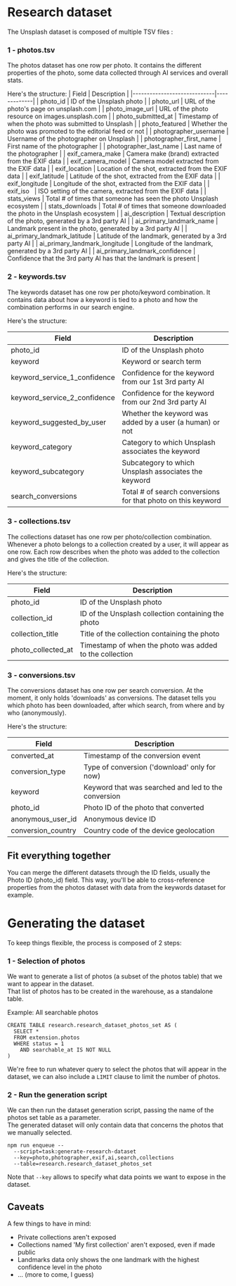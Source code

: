 # Research dataset

The Unsplash dataset is composed of multiple TSV files :

### 1 - photos.tsv
The photos dataset has one row per photo. It contains the different properties
of the photo, some data collected through AI services and overall stats.

Here's the structure:
| Field                       | Description |
|-----------------------------|-------------|
| photo_id                       | ID of the Unsplash photo |
| photo_url                      | URL of the photo's page on unsplash.com |
| photo_image_url                | URL of the photo resource on images.unsplash.com |
| photo_submitted_at             | Timestamp of when the photo was submitted to Unsplash |
| photo_featured                 | Whether the photo was promoted to the editorial feed or not |
| photographer_username          | Username of the photographer on Unsplash |
| photographer_first_name        | First name of the photographer |
| photographer_last_name         | Last name of the photographer |
| exif_camera_make               | Camera make (brand) extracted from the EXIF data |
| exif_camera_model              | Camera model extracted from the EXIF data |
| exif_location                  | Location of the shot, extracted from the EXIF data |
| exif_latitude                  | Latitude of the shot, extracted from the EXIF data |
| exif_longitude                 | Longitude of the shot, extracted from the EXIF data |
| exif_iso                       | ISO setting of the camera, extracted from the EXIF data |
| stats_views                    | Total # of times that someone has seen the photo Unsplash ecosystem |
| stats_downloads                | Total # of times that someone downloaded the photo in the Unsplash ecosystem |
| ai_description                 | Textual description of the photo, generated by a 3rd party AI |
| ai_primary_landmark_name       | Landmark present in the photo, generated by a 3rd party AI |
| ai_primary_landmark_latitude   | Latitude of the landmark, generated by a 3rd party AI |
| ai_primary_landmark_longitude  | Longitude of the landmark, generated by a 3rd party AI |
| ai_primary_landmark_confidence | Confidence that the 3rd party AI has that the landmark is present |

### 2 - keywords.tsv
The keywords dataset has one row per photo/keyword combination. It contains data
about how a keyword is tied to a photo and how the combination performs in our search engine.

Here's the structure:

| Field                         | Description |
|-------------------------------|-------------|
| photo_id                      | ID of the Unsplash photo |
| keyword                       | Keyword or search term |
| keyword_service_1_confidence  | Confidence for the keyword from our 1st 3rd party AI |
| keyword_service_2_confidence  | Confidence for the keyword from our 2nd 3rd party AI |
| keyword_suggested_by_user     | Whether the keyword was added by a user (a human) or not |
| keyword_category              | Category to which Unsplash associates the keyword |
| keyword_subcategory           | Subcategory to which Unsplash associates the keyword |
| search_conversions            | Total # of search conversions for that photo on this keyword |

### 3 - collections.tsv
The collections dataset has one row per photo/collection combination. Whenever a photo
belongs to a collection created by a user, it will appear as one row. Each row describes
when the photo was added to the collection and gives the title of the collection.

Here's the structure:

| Field                         | Description |
|-------------------------------|-------------|
| photo_id                      | ID of the Unsplash photo |
| collection_id                 | ID of the Unsplash collection containing the photo |
| collection_title              | Title of the collection containing the photo |
| photo_collected_at            | Timestamp of when the photo was added to the collection |

### 3 - conversions.tsv
The conversions dataset has one row per search conversion. At the moment, it only holds 'downloads' as conversions. The dataset tells you which photo has been downloaded, after which search, from where and by who (anonymously).

Here's the structure:

| Field                         | Description |
|-------------------------------|-------------|
| converted_at                  | Timestamp of the conversion event |
| conversion_type               | Type of conversion ('download' only for now) |
| keyword                       | Keyword that was searched and led to the conversion |
| photo_id                      | Photo ID of the photo that converted |
| anonymous_user_id             | Anonymous device ID |
| conversion_country            | Country code of the device geolocation |


## Fit everything together

You can merge the different datasets through the ID fields, usually the Photo ID (photo_id) field.
This way, you'll be able to cross-reference properties from the photos dataset with data from the keywords
dataset for example.

# Generating the dataset

To keep things flexible, the process is composed of 2 steps:

### 1 - Selection of photos

We want to generate a list of photos (a subset of the photos table) that we want to appear in the dataset.  
That list of photos has to be created in the warehouse, as a standalone table.

Example: All searchable photos

```
CREATE TABLE research.research_dataset_photos_set AS (
  SELECT *
  FROM extension.photos
  WHERE status = 1
    AND searchable_at IS NOT NULL
)
```

We're free to run whatever query to select the photos that will appear in the dataset, we can also include a `LIMIT` clause to limit the number of photos.

### 2 - Run the generation script

We can then run the dataset generation script, passing the name of the photos set table as a parameter.  
The generated dataset will only contain data that concerns the photos that we manually selected.

```
npm run enqueue --
  --script=task:generate-research-dataset
  --key=photo,photographer,exif,ai,search,collections
  --table=research.research_dataset_photos_set
```

Note that `--key` allows to specify what data points we want to expose in the dataset.

## Caveats

A few things to have in mind:

- Private collections aren't exposed
- Collections named 'My first collection' aren't exposed, even if made public
- Landmarks data only shows the one landmark with the highest confidence level in the photo
- ... (more to come, I guess)
